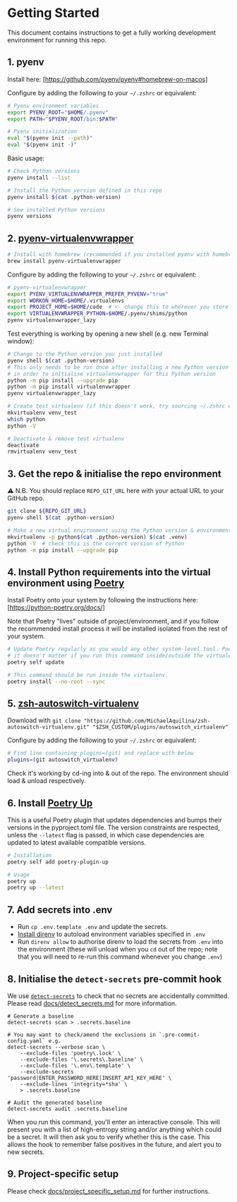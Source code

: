 # Getting Started

This document contains instructions to get a fully working development environment for running this repo.


## 1. pyenv

Install here: [https://github.com/pyenv/pyenv#homebrew-on-macos]

Configure by adding the following to your `~/.zshrc` or equivalent:

```sh
# Pyenv environment variables
export PYENV_ROOT="$HOME/.pyenv"
export PATH="$PYENV_ROOT/bin:$PATH"

# Pyenv initialization
eval "$(pyenv init --path)"
eval "$(pyenv init -)"
```

Basic usage:

```sh
# Check Python versions
pyenv install --list

# Install the Python version defined in this repo
pyenv install $(cat .python-version)

# See installed Python versions
pyenv versions
```


## 2. [pyenv-virtualenvwrapper](https://github.com/pyenv/pyenv-virtualenvwrapper)

```sh
# Install with homebrew (recommended if you installed pyenv with homebrew)
brew install pyenv-virtualenvwrapper
```

Configure by adding the following to your `~/.zshrc` or equivalent:

```sh
# pyenv-virtualenvwrapper
export PYENV_VIRTUALENVWRAPPER_PREFER_PYVENV="true"
export WORKON_HOME=$HOME/.virtualenvs
export PROJECT_HOME=$HOME/code  # <- change this to wherever you store your repos
export VIRTUALENVWRAPPER_PYTHON=$HOME/.pyenv/shims/python
pyenv virtualenvwrapper_lazy
```

Test everything is working by opening a new shell (e.g. new Terminal window):

```sh
# Change to the Python version you just installed
pyenv shell $(cat .python-version)
# This only needs to be run once after installing a new Python version through pyenv
# in order to initialise virtualenvwrapper for this Python version
python -m pip install --upgrade pip
python -m pip install virtualenvwrapper
pyenv virtualenvwrapper_lazy

# Create test virtualenv (if this doesn't work, try sourcing ~/.zshrc or opening new shell)
mkvirtualenv venv_test
which python
python -V

# Deactivate & remove test virtualenv
deactivate
rmvirtualenv venv_test
```


## 3. Get the repo & initialise the repo environment

⚠️ N.B. You should replace `REPO_GIT_URL` here with your actual URL to your GitHub repo.

```sh
git clone ${REPO_GIT_URL}
pyenv shell $(cat .python-version)

# Make a new virtual environment using the Python version & environment name specified in the repo
mkvirtualenv -p python$(cat .python-version) $(cat .venv)
python -V  # check this is the correct version of Python
python -m pip install --upgrade pip
```


## 4. Install Python requirements into the virtual environment using [Poetry](https://python-poetry.org/docs/)

Install Poetry onto your system by following the instructions here: [https://python-poetry.org/docs/]

Note that Poetry "lives" outside of project/environment, and if you follow the recommended install
process it will be installed isolated from the rest of your system.

```sh
# Update Poetry regularly as you would any other system-level tool. Poetry is environment agnostic,
# it doesn't matter if you run this command inside/outside the virtualenv.
poetry self update

# This command should be run inside the virtualenv.
poetry install --no-root --sync
```


## 5. [zsh-autoswitch-virtualenv](https://github.com/MichaelAquilina/zsh-autoswitch-virtualenv)

Download with `git clone "https://github.com/MichaelAquilina/zsh-autoswitch-virtualenv.git" "$ZSH_CUSTOM/plugins/autoswitch_virtualenv"`

Configure by adding the following to your `~/.zshrc` or equivalent:

```sh
# Find line containing plugins=(git) and replace with below
plugins=(git autoswitch_virtualenv)
```

Check it's working by cd-ing into & out of the repo. The environment should load & unload respectively.


## 6. Install [Poetry Up](https://github.com/MousaZeidBaker/poetry-plugin-up)

This is a useful Poetry plugin that updates dependencies and bumps their versions in the
pyproject.toml file. The version constraints are respected, unless the `--latest` flag is passed, in
which case dependencies are updated to latest available compatible versions.

```sh
# Installation
poetry self add poetry-plugin-up

# Usage
poetry up
poetry up --latest
```


## 7. Add secrets into .env

  - Run `cp .env.template .env` and update the secrets.
  - [Install direnv](https://direnv.net/) to autoload environment variables specified in `.env`
  - Run `direnv allow` to authorise direnv to load the secrets from `.env` into the environment
    (these will unload when you `cd` out of the repo; note that you will need to re-run this
    command whenever you change `.env`)


## 8. Initialise the `detect-secrets` pre-commit hook

We use [`detect-secrets`](https://github.com/Yelp/detect-secrets) to check that no secrets are
accidentally committed. Please read [docs/detect_secrets.md](docs/detect_secrets.md) for more information.


```shell
# Generate a baseline
detect-secrets scan > .secrets.baseline

# You may want to check/amend the exclusions in `.pre-commit-config.yaml` e.g.
detect-secrets --verbose scan \
    --exclude-files 'poetry\.lock' \
    --exclude-files '\.secrets\.baseline' \
    --exclude-files '\.env\.template' \
    --exclude-secrets 'password|ENTER_PASSWORD_HERE|INSERT_API_KEY_HERE' \
    --exclude-lines 'integrity=*sha' \
    > .secrets.baseline

# Audit the generated baseline
detect-secrets audit .secrets.baseline
```

When you run this command, you'll enter an interactive console. This will present you with a list
of high-entropy string and/or anything which could be a secret. It will then ask you to verify
whether this is the case. This allows the hook to remember false positives in the future, and alert
you to new secrets.


## 9. Project-specific setup

Please check [docs/project_specific_setup.md](docs/project_specific_setup.md) for further instructions.
